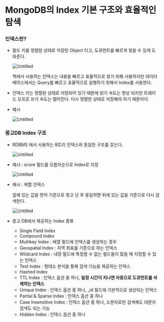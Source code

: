 # MongoDB의 Index 기본 구조와 효율적인 탐색

### 인덱스란?

- 필드 키를 정렬된 상태로 저장한 Object 이고, 도큐먼트를 빠르게 찾을 수 있게 도와준다.
    
    ![Untitled](https://s3-us-west-2.amazonaws.com/secure.notion-static.com/f1fe0f18-956a-4765-a4c3-a9c765903c65/Untitled.png)
    
    책에서 사용하는 인덱스는 내용을 빠르고 효율적으로 찾기 위해 사용하지만 데이터 베이스에서는 Query를 빠르고 효율적으로 실행하기 위해서 Index를 사용한다.
    
- 인덱스 키는 정렬된 상태로 저장되어 있기 때문에 읽기 속도는 향상 되지만 트레이드 오프로 쓰기 속도는 떨어진다. 다시 정렬한 상태로 저장해야 하기 때문이다.

- 예시
    
    ![Untitled](https://s3-us-west-2.amazonaws.com/secure.notion-static.com/a185b442-0d9e-40b8-a7bd-f7b5e9013881/Untitled.png)
    

### 몽고DB Index 구조

- RDBMS 에서 사용하는 B트리 인덱스와 동일한 구조를 갖는다.
    
    ![Untitled](https://s3-us-west-2.amazonaws.com/secure.notion-static.com/bc07fc2e-d011-4a0f-9a4e-54cb0fea1f5c/Untitled.png)
    

- 예시 : score 필드를 오름차순으로 Index로 지정
    
    ![Untitled](https://s3-us-west-2.amazonaws.com/secure.notion-static.com/b92bd3c1-4a45-4165-9d38-acd7f0993d4c/Untitled.png)
    

- 예시 : 복합 인덱스
    
    앞에 있는 값을 먼저 기준으로 찾고 난 후 동일하면 뒤에 있는 값을 기준으로 다시 검색한다.
    
    ![Untitled](https://s3-us-west-2.amazonaws.com/secure.notion-static.com/3ce8fc58-98f4-4cdb-9570-98abbff815d2/Untitled.png)
    

- 몽고 DB에서 제공하는 Index 종류
    - Single Field Index
    - Compound Index
    - Multikey Index : 배열 필드에 인덱스를 생성하는 경우
    - Geospatial Index : 지역 좌표를 기준으로 하는 인덱스
    - Wildcard Index : 내장 필드에 특정할 수 없는 필드들이 많을 때 지정할 수 있는 인덱스
    - Text Index : 형태소 분석을 통해 검색 기능을 제공하는 인덱스
    - Hashed Index
    - TTL Index : 인덱스 옵션 중 하나, **일정 시간이 지나면 자동으로 도큐먼트를 삭제하는 인덱스**
    - Unique Index : 인덱스 옵션 중 하나, _id 필드에 기본적으로 생성되는 인덱스
    - Partial & Sparse Index : 인덱스 옵션 중 하나
    - Case Insensitive Index : 인덱스 옵션 중 하나, 소문자로만 검색해도 대문자 검색도 되는 기능
    - Hidden Index : 인덱스 옵션 중 하나